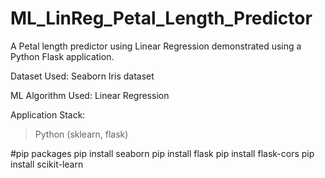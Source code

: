 # ML_LinReg_Petal_Length_Predictor
A Petal length predictor using Linear Regression demonstrated using a Python Flask application.

Dataset Used: Seaborn Iris dataset

ML Algorithm Used: Linear Regression

Application Stack:
> Python (sklearn, flask)


#pip packages
pip install seaborn
pip install flask
pip install flask-cors
pip install scikit-learn
